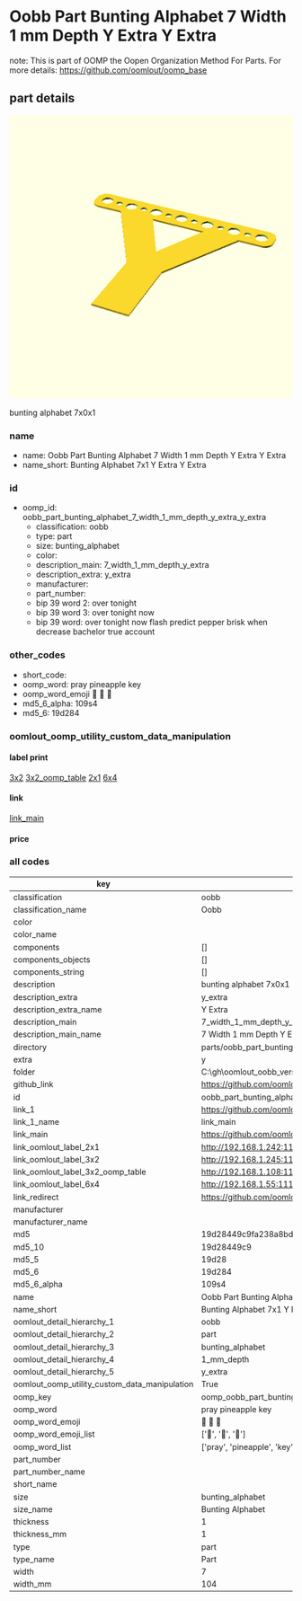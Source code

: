 # Oobb Part Bunting Alphabet 7 Width 1 mm Depth Y Extra Y Extra  

note: This is part of OOMP the Oopen Organization Method For Parts. For more details: https://github.com/oomlout/oomp_base

##  part details
  

[![](3dpr.png)](3dpr.png)

bunting alphabet 7x0x1



### name
* name: Oobb Part Bunting Alphabet 7 Width 1 mm Depth Y Extra Y Extra
* name_short: Bunting Alphabet 7x1 Y Extra Y Extra
### id
* oomp_id: oobb_part_bunting_alphabet_7_width_1_mm_depth_y_extra_y_extra
  * classification: oobb
  * type: part
  * size: bunting_alphabet
  * color: 
  * description_main: 7_width_1_mm_depth_y_extra
  * description_extra: y_extra
  * manufacturer: 
  * part_number: 
  * bip 39 word 2: over tonight
  * bip 39 word 3: over tonight now
  * bip 39 word: over tonight now flash predict pepper brisk when decrease bachelor true account

### other_codes
* short_code: 
* oomp_word: pray pineapple key
* oomp_word_emoji :pray: :pineapple: :key:
* md5_6_alpha: 109s4
* md5_6: 19d284






### oomlout_oomp_utility_custom_data_manipulation
#### label print
[3x2](http://192.168.1.245:1112/?label=oomp%20109s4)
[3x2_oomp_table](http://192.168.1.108:1112/?label=oomp%20109s4)
[2x1](http://192.168.1.242:1112/?label=oomp%20109s4)
[6x4](http://192.168.1.55:1112/?label=oomp%20109s4)    

#### link

[link_main](https://github.com/oomlout/oomlout_oobb_version_4_generated_parts/tree/main/navigation_oomp/oobb/part/bunting_alphabet/7_width_1_mm_depth_y_extra/y_extra/part)                              

#### price







### all codes 
| key | value |  
| --- | --- |  
| classification | oobb |  
| classification_name | Oobb |  
| color |  |  
| color_name |  |  
| components | [] |  
| components_objects | [] |  
| components_string | [] |  
| description | bunting alphabet 7x0x1 |  
| description_extra | y_extra |  
| description_extra_name | Y Extra |  
| description_main | 7_width_1_mm_depth_y_extra |  
| description_main_name | 7 Width 1 mm Depth Y Extra |  
| directory | parts/oobb_part_bunting_alphabet_7_width_1_mm_depth_y_extra_y_extra |  
| extra | y |  
| folder | C:\gh\oomlout_oobb_version_4_generated_parts\parts\oobb_part_bunting_alphabet_7_width_1_mm_depth_y_extra_y_extra |  
| github_link | https://github.com/oomlout/oomlout_oomp_part_src/tree/main/parts/oobb_part_bunting_alphabet_7_width_1_mm_depth_y_extra_y_extra |  
| id | oobb_part_bunting_alphabet_7_width_1_mm_depth_y_extra_y_extra |  
| link_1 | https://github.com/oomlout/oomlout_oobb_version_4_generated_parts/tree/main/navigation_oomp/oobb/part/bunting_alphabet/7_width_1_mm_depth_y_extra/y_extra/part |  
| link_1_name | link_main |  
| link_main | https://github.com/oomlout/oomlout_oobb_version_4_generated_parts/tree/main/navigation_oomp/oobb/part/bunting_alphabet/7_width_1_mm_depth_y_extra/y_extra/part |  
| link_oomlout_label_2x1 | http://192.168.1.242:1112/?label=oomp%20109s4 |  
| link_oomlout_label_3x2 | http://192.168.1.245:1112/?label=oomp%20109s4 |  
| link_oomlout_label_3x2_oomp_table | http://192.168.1.108:1112/?label=oomp%20109s4 |  
| link_oomlout_label_6x4 | http://192.168.1.55:1112/?label=oomp%20109s4 |  
| link_redirect | https://github.com/oomlout/oomlout_oobb_version_4_generated_parts/tree/main/parts/oobb_bunting_alphabet_07_01_ex_y |  
| manufacturer |  |  
| manufacturer_name |  |  
| md5 | 19d28449c9fa238a8bd4d5872e7924ef |  
| md5_10 | 19d28449c9 |  
| md5_5 | 19d28 |  
| md5_6 | 19d284 |  
| md5_6_alpha | 109s4 |  
| name | Oobb Part Bunting Alphabet 7 Width 1 mm Depth Y Extra Y Extra |  
| name_short | Bunting Alphabet 7x1 Y Extra Y Extra |  
| oomlout_detail_hierarchy_1 | oobb |  
| oomlout_detail_hierarchy_2 | part |  
| oomlout_detail_hierarchy_3 | bunting_alphabet |  
| oomlout_detail_hierarchy_4 | 1_mm_depth |  
| oomlout_detail_hierarchy_5 | y_extra |  
| oomlout_oomp_utility_custom_data_manipulation | True |  
| oomp_key | oomp_oobb_part_bunting_alphabet_7_width_1_mm_depth_y_extra_y_extra |  
| oomp_word | pray pineapple key |  
| oomp_word_emoji | :pray: :pineapple: :key: |  
| oomp_word_emoji_list | [':pray:', ':pineapple:', ':key:'] |  
| oomp_word_list | ['pray', 'pineapple', 'key'] |  
| part_number |  |  
| part_number_name |  |  
| short_name |  |  
| size | bunting_alphabet |  
| size_name | Bunting Alphabet |  
| thickness | 1 |  
| thickness_mm | 1 |  
| type | part |  
| type_name | Part |  
| width | 7 |  
| width_mm | 104 |  
